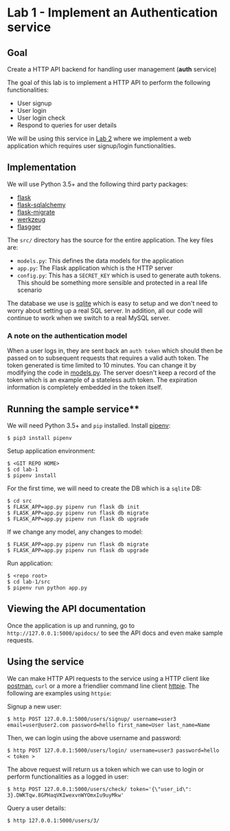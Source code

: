 # Lab 1 - Implement an Authentication service

## Goal

Create a HTTP API backend for handling user management (**auth** service)

The goal of this lab is to implement a HTTP API to perform the 
following functionalities:

- User signup
- User login
- User login check
- Respond to queries for user details

We will be using this service in [Lab 2](../lab-2) where we implement a web application which requires user signup/login
functionalities.

## Implementation

We will use Python 3.5+ and the following third party packages:

- [flask](flask.pocoo.org/docs/0.12/appcontext/#app-context)
- [flask-sqlalchemy](https://flask-sqlalchemy.pocoo.org)
- [flask-migrate](https://flask-migrate.readthedocs.io/en/latest/)
- [werkzeug](http://werkzeug.pocoo.org/)
- [flasgger](https://github.com/rochacbruno/flasgger)

The `src/` directory has the source for the entire application. The key files are:

- `models.py`: This defines the data models for the application
- `app.py`: The Flask application which is the HTTP server
- `config.py`: This has a `SECRET_KEY` which is used to generate auth tokens. This should be something more
  sensible and protected in a real life scenario

The database we use is [sqlite](https://docs.python.org/3/library/sqlite3.html) which is easy to setup
and we don't need to worry about setting up a real SQL server. In addition, all our code will continue
to work when we switch to a real MySQL server.

### A note on the authentication model

When a user logs in, they are sent back an `auth token` which should then be passed on to subsequent requests that requires
a valid auth token. The token generated is time limited to 10 minutes. You can change it by modifying the code in [models.py](./src/models.py). The server doesn't keep a record of the token which is an example of a stateless auth token. The
expiration information is completely embedded in the token itself. 

## Running the sample service**

We will need Python 3.5+ and `pip` installed. Install [pipenv](https://docs.pipenv.org):

```
$ pip3 install pipenv
```

Setup application environment:

```
$ <GIT REPO HOME>
$ cd lab-1
$ pipenv install
```

For the first time, we will need to create the DB which is a `sqlite` DB:

```
$ cd src
$ FLASK_APP=app.py pipenv run flask db init
$ FLASK_APP=app.py pipenv run flask db migrate
$ FLASK_APP=app.py pipenv run flask db upgrade
```

If we change any model, any changes to model:

```
$ FLASK_APP=app.py pipenv run flask db migrate
$ FLASK_APP=app.py pipenv run flask db upgrade
```

Run application:

```
$ <repo root>
$ cd lab-1/src
$ pipenv run python app.py
```

## Viewing the API documentation

Once the application is up and running, go to `http://127.0.0.1:5000/apidocs/` to see the API docs and
even make sample requests.


## Using the service

We can make HTTP API requests to the service using a HTTP client like [postman](https://www.getpostman.com/),
`curl` or a more a friendlier command line client [httpie](https://httpie.org/). The following are examples
using `httpie`:

Signup a new user:

```
$ http POST 127.0.0.1:5000/users/signup/ username=user3 email=user@user2.com password=hello first_name=User last_name=Name
```

Then, we can login using the above username and password:

```
$ http POST 127.0.0.1:5000/users/login/ username=user3 password=hello
< token >
```

The above request will return us a token which we can use to login or perform functionalities as
a logged in user:

```
$ http POST 127.0.0.1:5000/users/check/ token='{\"user_id\": 3}.DWKTqw.8GPHaqVKIwexvnWYOmxIu9uyMkw'
```

Query a user details:

```
$ http 127.0.0.1:5000/users/3/



```
